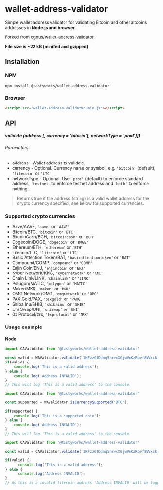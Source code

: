 # wallet-address-validator
Simple wallet address validator for validating Bitcoin and other altcoins addresses in **Node.js and browser**.

Forked from [ognus/wallet-address-validator](https://github.com/ognus/wallet-address-validator).

**File size is ~22 kB (minifed and gzipped)**.

## Installation

### NPM
```
npm install @tastyworks/wallet-address-validator
```

### Browser
```html
<script src="wallet-address-validator.min.js"></script>
```

## API

##### validate (address [, currency = 'bitcoin'[, networkType = 'prod']])

###### Parameters
* address - Wallet address to validate.
* currency - Optional. Currency name or symbol, e.g. `'bitcoin'` (default), `'litecoin'` or `'LTC'`
* networkType - Optional. Use `'prod'` (default) to enforce standard address, `'testnet'` to enforce testnet address and `'both'` to enforce nothing.

> Returns true if the address (string) is a valid wallet address for the crypto currency specified, see below for supported currencies.

### Supported crypto currencies

* Aave/AAVE, `'aave'` or `'AAVE'`
* Bitcoin/BTC, `'bitcoin'` or `'BTC'`
* BitcoinCash/BCH, `'bitcoincash'` or `'BCH'`
* Dogecoin/DOGE, `'dogecoin'` or `'DOGE'`
* Ethereum/ETH, `'ethereum'` or `'ETH'`
* Litecoin/LTC, `'litecoin'` or `'LTC'`
* Basic Attention Token/BAT, `'basicattentiontoken'` or `'BAT'`
* Compound/COMP, `'compound'` or `'COMP'`
* Enjin Coin/ENJ, `'enjincoin'` or `'ENJ'`
* Kyber Network/KNC, `'kybernetwork'` or `'KNC'`
* Chain Link/LINK, `'chainlink'` or `'LINK'`
* Polugon/MATIC, `'polygon'` or `'MATIC'`
* Maker/MKR, `'maker'` or `'MKR'`
* OMG Network/OMG, `'omgnetwork'` or `'OMG'`
* PAX Gold/PAX, `'paxgold'` or `'PAXG'`
* Shiba Inu/SHIB, `'shibainu'` or `'SHIB'`
* Uni Swap/UNI, `'uniswap'` or `'UNI'`
* 0x Protocol/zrx, `'0xprotocol'` or `'ZRX'`

### Usage example

#### Node
```javascript
import CAValidator from '@tastyworks/wallet-address-validator'

const valid = WAValidator.validate('1KFzzGtDdnq5hrwxXGjwVnKzRbvf8WVxck', 'BTC');
if(valid) {
	console.log('This is a valid address');
} else {
	console.log('Address INVALID');
}
// This will log 'This is a valid address' to the console.
```

```javascript
import CAValidator from '@tastyworks/wallet-address-validator'

const supported = WAValidator.isCurrencySupported('BTC');

if(supported) {
	console.log('This is a supported coin');
} else {
	console.log('Address INVALID');
}
// This will log 'This is a valid address' to the console.
```

```javascript
import CAValidator from '@tastyworks/wallet-address-validator'

const valid = CAValidator.validate('1KFzzGtDdnq5hrwxXGjwVnKzRbvf8WVxck', 'litecoin', 'testnet');

if(valid) {
      console.log('This is a valid address');
} else {
      console.log('Address INVALID');
}
// As this is a invalid litecoin address 'Address INVALID' will be logged to console.
```
